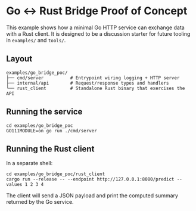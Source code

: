 # Go ↔ Rust Bridge Proof of Concept

This example shows how a minimal Go HTTP service can exchange data with a Rust client.  It is designed to be a discussion starter for future tooling in `examples/` and `tools/`.

## Layout

```
examples/go_bridge_poc/
├── cmd/server          # Entrypoint wiring logging + HTTP server
├── internal/api        # Request/response types and handlers
└── rust_client         # Standalone Rust binary that exercises the API
```

## Running the service

```
cd examples/go_bridge_poc
GO111MODULE=on go run ./cmd/server
```

## Running the Rust client

In a separate shell:

```
cd examples/go_bridge_poc/rust_client
cargo run --release -- --endpoint http://127.0.0.1:8080/predict --values 1 2 3 4
```

The client will send a JSON payload and print the computed summary returned by the Go service.
